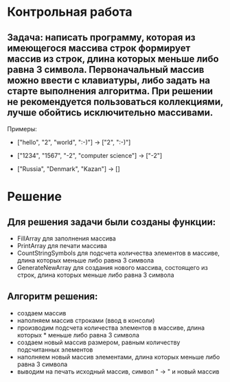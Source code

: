 # Контрольная работа
## Задача: написать программу, которая из имеющегося массива строк формирует массив из строк, длина которых меньше либо равна 3 символа. Первоначальный массив можно ввести с клавиатуры, либо задать на старте выполнения алгоритма. При решении не рекомендуется пользоваться коллекциями, лучше обойтись исключительно массивами.

Примеры:

- ["hello", "2", "world", ":-)"] -> ["2", ":-)"]

- ["1234", "1567", "-2", "computer science"] -> ["-2"]

- ["Russia", "Denmark", "Kazan"] -> []

# Решение
## Для решения задачи были созданы функции:
* FillArray для заполнения массива
* PrintArray для печати массива
* CountStringSymbols для подсчета количества элементов в массиве, длина которых меньше либо равна 3 символа
* GenerateNewArray для создания нового массива, состоящего из строк, длина которых меньше либо равна 3 символа
## Алгоритм решения:
* создаем массив
* наполняем массив строками (ввод в консоли)
* производим подсчета количества элементов в массиве, длина которых * меньше либо равна 3 символа
* создаем новый массив размером, равным количеству подсчитанных элементов
* наполняем новый массив элементами, длина которых меньше либо равна 3 символа
* выводим на печать исходный массив, символ " -> " и новый массив
